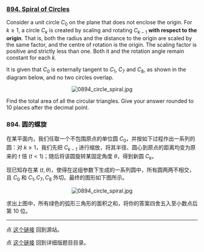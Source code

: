 ### [894. Spiral of Circles](https://projecteuler.net/problem=894)

Consider a unit circle $C_0$ on the plane that does not enclose the origin. For $k\ge 1$, a circle $C_k$ is created by scaling and rotating $C_{k - 1}$ <b>with respect to the origin</b>. That is, both the radius and the distance to the origin are scaled by the same factor, and the centre of rotation is the origin. The scaling factor is positive and strictly less than one. Both it and the rotation angle remain constant for each $k$.

It is given that $C_0$ is externally tangent to $C_1$, $C_7$ and $C_8$, as shown in the diagram below, and no two circles overlap.

<div style="text-align:center;"><img src="resources/images/0894_circle_spiral.jpg?1714305246" alt="0894_circle_spiral.jpg"></div>

Find the total area of all the circular triangles. Give your answer rounded to $10$ places after the decimal point.

### 894. 圆的螺旋

在某平面内，我们任取一个不包围原点的单位圆 $C_0$，并按如下过程作出一系列的圆：对 $k \geq 1$，我们先把 $C_{k - 1}$ 进行缩放，将其半径、圆心到原点的距离均变为原来的 $t$ 倍 ($t < 1$)；随后将该圆旋转某固定角度 $\theta$，得到新圆 $C_k$。

现已知存在某 $(t, \theta)$，使得在这组参数下生成的一系列圆中，所有圆两两不相交，且 $C_0$ 和 $C_1, C_7, C_8$ 外切。最终的图形如下图所示。

<div style="text-align:center;"><img src="resources/images/0894_circle_spiral.jpg?1714305246" alt="0894_circle_spiral.jpg"></div>

求出上图中，所有绿色的弧形三角形的面积之和，将你的答案四舍五入至小数点后第 10 位。

---

点 [这个链接](https://fsy-juruo.github.io/pe-chinese-translation/) 回到源站。

点 [这个链接](https://fsy-juruo.github.io/pe-chinese-translation/detailed_content_archives.html) 回到详细版题目目录。